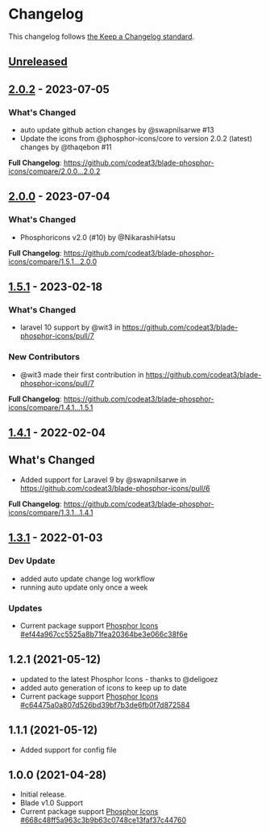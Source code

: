 # Changelog

This changelog follows [the Keep a Changelog standard](https://keepachangelog.com).

## [Unreleased](https://github.com/codeat3/blade-phosphor-icons/compare/2.0.2...HEAD)

## [2.0.2](https://github.com/codeat3/blade-phosphor-icons/compare/2.0.0...2.0.2) - 2023-07-05

### What's Changed

- auto update github action changes by @swapnilsarwe #13
- Update the icons from @phosphor-icons/core to version 2.0.2 (latest) changes by @thaqebon #11

**Full Changelog**: https://github.com/codeat3/blade-phosphor-icons/compare/2.0.0...2.0.2

## [2.0.0](https://github.com/codeat3/blade-phosphor-icons/compare/1.5.1...2.0.0) - 2023-07-04

### What's Changed

- Phosphoricons v2.0 (#10) by @NikarashiHatsu

**Full Changelog**: https://github.com/codeat3/blade-phosphor-icons/compare/1.5.1...2.0.0

## [1.5.1](https://github.com/codeat3/blade-phosphor-icons/compare/1.4.1...1.5.1) - 2023-02-18

### What's Changed

- laravel 10 support by @wit3 in https://github.com/codeat3/blade-phosphor-icons/pull/7

### New Contributors

- @wit3 made their first contribution in https://github.com/codeat3/blade-phosphor-icons/pull/7

**Full Changelog**: https://github.com/codeat3/blade-phosphor-icons/compare/1.4.1...1.5.1

## [1.4.1](https://github.com/codeat3/blade-phosphor-icons/compare/1.3.1...1.4.1) - 2022-02-04

## What's Changed

- Added support for Laravel 9 by @swapnilsarwe in https://github.com/codeat3/blade-phosphor-icons/pull/6

**Full Changelog**: https://github.com/codeat3/blade-phosphor-icons/compare/1.3.1...1.4.1

## [1.3.1](https://github.com/codeat3/blade-phosphor-icons/compare/1.2.1...1.3.1) - 2022-01-03

### Dev Update

- added auto update change log workflow
- running auto update only once a week

### Updates

- Current package support [Phosphor Icons #ef44a967cc5525a8b71fea20364be3e066c38f6e](https://github.com/phosphor-icons/phosphor-icons/commit/ef44a967cc5525a8b71fea20364be3e066c38f6e)

## 1.2.1 (2021-05-12)

- updated to the latest Phosphor Icons - thanks to @deligoez
- added auto generation of icons to keep up to date
- Current package support [Phosphor Icons #c64475a0a807d526bd39bf7b3de6fb0f7d872584](https://github.com/phosphor-icons/phosphor-icons/commit/c64475a0a807d526bd39bf7b3de6fb0f7d872584)

## 1.1.1 (2021-05-12)

- Added support for config file

## 1.0.0 (2021-04-28)

- Initial release.
- Blade v1.0 Support
- Current package support [Phosphor Icons #668c48ff5a963c3b9b63c0748ce13faf37c44760](https://github.com/phosphor-icons/phosphor-icons/commit/668c48ff5a963c3b9b63c0748ce13faf37c44760)
